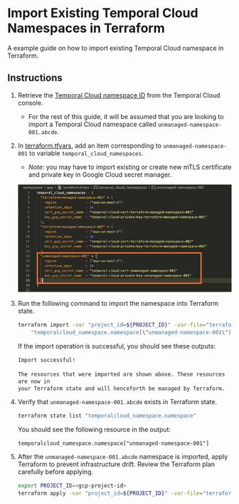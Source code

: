 # Import Existing Temporal Cloud Namespaces in Terraform

A example guide on how to import existing Temporal Cloud namespace in Terraform.

## Instructions

1. Retrieve the [Temporal Cloud namespace ID](https://docs.temporal.io/cloud/namespaces#temporal-cloud-namespace-id)
from the Temporal Cloud console.
   - For the rest of this guide, it will be assumed that you are looking to import a Temporal
   Cloud namespace called `unmanaged-namespace-001.abcde`.

1. In [terraform.tfvars](./terraform.tfvars), add an item corresponding to
`unmanaged-namespace-001` to variable `temporal_cloud_namespaces`.
   - *Note*: you may have to import existing or create new mTLS certificate and private key
   in Google Cloud secret manager.

    ![New namespace in tfvars](./docs/new_namespace_tfvars.png)

1. Run the following command to import the namespace into Terraform state.

    ```bash
    terraform import -var "project_id=${PROJECT_ID}" -var-file="terraform.tfvars" \
        "temporalcloud_namespace.namespace[\"unmanaged-namespace-001\"]" unmanaged-namespace-001.abcde
    ```

    If the import operation is successful, you should see these outputs:

    ```text
    Import successful!

    The resources that were imported are shown above. These resources are now in
    your Terraform state and will henceforth be managed by Terraform.
    ```

1. Verify that `unmanaged-namespace-001.abcde` exists in Terraform state.

    ```bash
    terraform state list "temporalcloud_namespace.namespace"
    ```

    You should see the following resource in the output:

    ```text
    temporalcloud_namespace.namespace["unmanaged-namespace-001"]
    ```

1. After the `unmanaged-namespace-001.abcde` namespace is imported,
apply Terraform to prevent infrastructure drift.
Review the Terraform plan carefully before applying.

    ```bash
    export PROJECT_ID=<gcp-project-id>
    terraform apply -var "project_id=${PROJECT_ID}" -var-file="terraform.tfvars"
    ```

